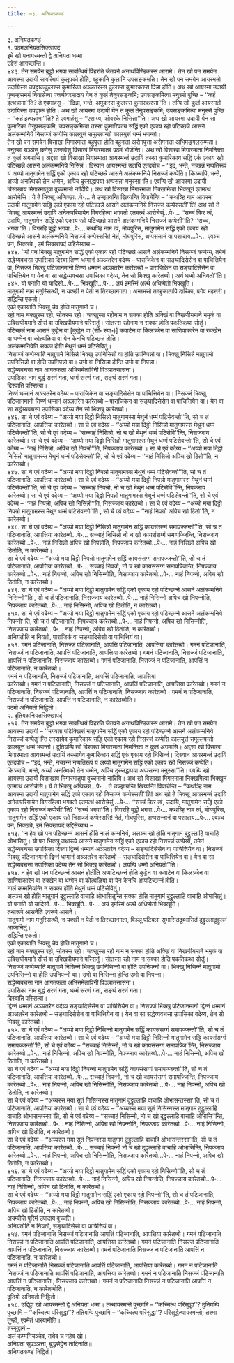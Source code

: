 ```yaml
---
title: ०३. अनियतकण्डं

---
```

३. अनियतकण्डं  
१. पठमअनियतसिक्खापदं  
इमे खो पनायस्मन्तो द्वे अनियता धम्मा  
उद्देसं आगच्छन्ति।  
४४३. तेन समयेन बुद्धो भगवा सावत्थियं विहरति जेतवने अनाथपिण्डिकस्स आरामे। तेन खो पन समयेन आयस्मा उदायी सावत्थियं कुलूपको होति, बहुकानि कुलानि उपसङ्कमति। तेन खो पन समयेन आयस्मतो उदायिस्स उपट्ठाककुलस्स कुमारिका अञ्ञतरस्स कुलस्स कुमारकस्स दिन्ना होति। अथ खो आयस्मा उदायी पुब्बण्हसमयं निवासेत्वा पत्तचीवरमादाय येन तं कुलं तेनुपसङ्कमि; उपसङ्कमित्वा मनुस्से पुच्छि – ‘‘कहं इत्थन्नामा’’ति? ते एवमाहंसु – ‘‘दिन्ना, भन्ते, अमुकस्स कुलस्स कुमारकस्सा’’ति। तम्पि खो कुलं आयस्मतो उदायिस्स उपट्ठाकं होति। अथ खो आयस्मा उदायी येन तं कुलं तेनुपसङ्कमि; उपसङ्कमित्वा मनुस्से पुच्छि – ‘‘कहं इत्थन्नामा’’ति? ते एवमाहंसु – ‘‘एसाय्य, ओवरके निसिन्ना’’ति। अथ खो आयस्मा उदायी येन सा कुमारिका तेनुपसङ्कमि; उपसङ्कमित्वा तस्सा कुमारिकाय सद्धिं एको एकाय रहो पटिच्छन्ने आसने अलंकम्मनिये निसज्जं कप्पेसि कालयुत्तं समुल्लपन्तो कालयुत्तं धम्मं भणन्तो।  
तेन खो पन समयेन विसाखा मिगारमाता बहुपुत्ता होति बहुनत्ता अरोगपुत्ता अरोगनत्ता अभिमङ्गलसम्मता। मनुस्सा यञ्ञेसु छणेसु उस्सवेसु विसाखं मिगारमातरं पठमं भोजेन्ति। अथ खो विसाखा मिगारमाता निमन्तिता तं कुलं अगमासि। अद्दसा खो विसाखा मिगारमाता आयस्मन्तं उदायिं तस्सा कुमारिकाय सद्धिं एकं एकाय रहो पटिच्छन्ने आसने अलंकम्मनिये निसिन्नं। दिस्वान आयस्मन्तं उदायिं एतदवोच – ‘‘इदं, भन्ते, नच्छन्नं नप्पतिरूपं यं अय्यो मातुगामेन सद्धिं एको एकाय रहो पटिच्छन्ने आसने अलंकम्मनिये निसज्जं कप्पेति। किञ्चापि, भन्ते, अय्यो अनत्थिको तेन धम्मेन, अपिच दुस्सद्धापया अप्पसन्ना मनुस्सा’’ति। एवम्पि खो आयस्मा उदायी विसाखाय मिगारमातुया वुच्चमानो नादियि। अथ खो विसाखा मिगारमाता निक्खमित्वा भिक्खूनं एतमत्थं आरोचेसि। ये ते भिक्खू अप्पिच्छा…पे॰… ते उज्झायन्ति खिय्यन्ति विपाचेन्ति – ‘‘कथञ्हि नाम आयस्मा उदायी मातुगामेन सद्धिं एको एकाय रहो पटिच्छन्ने आसने अलंकम्मनिये निसज्जं कप्पेस्सती’’ति! अथ खो ते भिक्खू आयस्मन्तं उदायिं अनेकपरियायेन विगरहित्वा भगवतो एतमत्थं आरोचेसुं…पे॰… ‘‘सच्चं किर त्वं, उदायि, मातुगामेन सद्धिं एको एकाय रहो पटिच्छन्ने आसने अलंकम्मनिये निसज्जं कप्पेसी’’ति? ‘‘सच्चं, भगवा’’ति। विगरहि बुद्धो भगवा…पे॰… कथञ्हि नाम त्वं, मोघपुरिस, मातुगामेन सद्धिं एको एकाय रहो पटिच्छन्ने आसने अलंकम्मनिये निसज्जं कप्पेस्ससि! नेतं, मोघपुरिस, अप्पसन्नानं वा पसादाय…पे॰… एवञ्च पन, भिक्खवे , इमं सिक्खापदं उद्दिसेय्याथ –  
४४४. ‘‘यो पन भिक्खु मातुगामेन सद्धिं एको एकाय रहो पटिच्छन्ने आसने अलंकम्मनिये निसज्जं कप्पेय्य, तमेनं सद्धेय्यवचसा उपासिका दिस्वा तिण्णं धम्मानं अञ्ञतरेन वदेय्य – पाराजिकेन वा सङ्घादिसेसेन वा पाचित्तियेन वा, निसज्जं भिक्खु पटिजानमानो तिण्णं धम्मानं अञ्ञतरेन कारेतब्बो – पाराजिकेन वा सङ्घादिसेसेन वा पाचित्तियेन वा येन वा सा सद्धेय्यवचसा उपासिका वदेय्य, तेन सो भिक्खु कारेतब्बो। अयं धम्मो अनियतो’’ति।  
४४५. यो पनाति यो यादिसो…पे॰… भिक्खूति…पे॰… अयं इमस्मिं अत्थे अधिप्पेतो भिक्खूति।  
मातुगामो नाम मनुस्सित्थी, न यक्खी न पेती न तिरच्छानगता। अन्तमसो तदहुजातापि दारिका, पगेव महत्तरी।  
सद्धिन्ति एकतो।  
एको एकायाति भिक्खु चेव होति मातुगामो च।  
रहो नाम चक्खुस्स रहो, सोतस्स रहो। चक्खुस्स रहोनाम न सक्का होति अक्खिं वा निखणीयमाने भमुकं वा उक्खिपीयमाने सीसं वा उक्खिपीयमाने पस्सितुं। सोतस्स रहोनाम न सक्का होति पकतिकथा सोतुं।  
पटिच्छन्नं नाम आसनं कुट्टेन वा [कुड्डेन वा (सी॰ स्या॰)] कवाटेन वा किलञ्जेन वा साणिपाकारेन वा रुक्खेन वा थम्भेन वा कोत्थळिया वा येन केनचि पटिच्छन्नं होति।  
अलंकम्मनियेति सक्का होति मेथुनं धम्मं पटिसेवितुं।  
निसज्जं कप्पेय्याति मातुगामे निसिन्ने भिक्खु उपनिसिन्नो वा होति उपनिपन्नो वा। भिक्खु निसिन्ने मातुगामो उपनिसिन्नो वा होति उपनिपन्नो वा। उभो वा निसिन्ना होन्ति उभो वा निपन्ना।  
सद्धेय्यवचसा नाम आगतफला अभिसमेताविनी विञ्ञातसासना।  
उपासिका नाम बुद्धं सरणं गता, धम्मं सरणं गता, सङ्घं सरणं गता।  
दिस्वाति पस्सित्वा।  
तिण्णं धम्मानं अञ्ञतरेन वदेय्य – पाराजिकेन वा सङ्घादिसेसेन वा पाचित्तियेन वा। निसज्जं भिक्खु पटिजानमानो तिण्णं धम्मानं अञ्ञतरेन कारेतब्बो – पाराजिकेन वा सङ्घादिसेसेन वा पाचित्तियेन वा। येन वा सा सद्धेय्यवचसा उपासिका वदेय्य तेन सो भिक्खु कारेतब्बो।  
४४६. सा चे एवं वदेय्य – ‘‘अय्यो मया दिट्ठो निसिन्नो मातुगामस्स मेथुनं धम्मं पटिसेवन्तो’’ति, सो च तं पटिजानाति, आपत्तिया कारेतब्बो। सा चे एवं वदेय्य – ‘‘अय्यो मया दिट्ठो निसिन्नो मातुगामस्स मेथुनं धम्मं पटिसेवन्तो’’ति, सो चे एवं वदेय्य – ‘‘सच्चाहं निसिन्नो, नो च खो मेथुनं धम्मं पटिसेवि’’न्ति, निसज्जाय कारेतब्बो। सा चे एवं वदेय्य – ‘‘अय्यो मया दिट्ठो निसिन्नो मातुगामस्स मेथुनं धम्मं पटिसेवन्तो’’ति, सो चे एवं वदेय्य – ‘‘नाहं निसिन्नो, अपिच खो निपन्नो’’ति, निपज्जाय कारेतब्बो । सा चे एवं वदेय्य – ‘‘अय्यो मया दिट्ठो निसिन्नो मातुगामस्स मेथुनं धम्मं पटिसेवन्तो’’ति, सो चे एवं वदेय्य – ‘‘नाहं निसिन्नो अपिच खो ठितो’’ति, न कारेतब्बो।  
४४७. सा चे एवं वदेय्य – ‘‘अय्यो मया दिट्ठो निपन्नो मातुगामस्स मेथुनं धम्मं पटिसेवन्तो’’ति, सो च तं पटिजानाति, आपत्तिया कारेतब्बो। सा चे एवं वदेय्य – ‘‘अय्यो मया दिट्ठो निपन्नो मातुगामस्स मेथुनं धम्मं पटिसेवन्तो’’ति, सो चे एवं वदेय्य – ‘‘सच्चाहं निपन्नो, नो च खो मेथुनं धम्मं पटिसेवि’’न्ति, निपज्जाय कारेतब्बो। सा चे एवं वदेय्य – ‘‘अय्यो मया दिट्ठो निपन्नो मातुगामस्स मेथुनं धम्मं पटिसेवन्तो’’ति, सो चे एवं वदेय्य – ‘‘नाहं निपन्नो, अपिच खो निसिन्नो’’ति, निसज्जाय कारेतब्बो। सा चे एवं वदेय्य – ‘‘अय्यो मया दिट्ठो निपन्नो मातुगामस्स मेथुनं धम्मं पटिसेवन्तो’’ति , सो चे एवं वदेय्य – ‘‘नाहं निपन्नो अपिच खो ठितो’’ति, न कारेतब्बो।  
४४८. सा चे एवं वदेय्य – ‘‘अय्यो मया दिट्ठो निसिन्नो मातुगामेन सद्धिं कायसंसग्गं समापज्जन्तो’’ति, सो च तं पटिजानाति, आपत्तिया कारेतब्बो…पे॰… सच्चाहं निसिन्नो नो च खो कायसंसग्गं समापज्जिन्ति, निसज्जाय कारेतब्बो…पे॰… नाहं निसिन्नो अपिच खो निपन्नोति, निपज्जाय कारेतब्बो…पे॰… नाहं निसिन्नो अपिच खो ठितोति, न कारेतब्बो।  
सा चे एवं वदेय्य – ‘‘अय्यो मया दिट्ठो निपन्नो मातुगामेन सद्धिं कायसंसग्गं समापज्जन्तो’’ति, सो च तं पटिजानाति, आपत्तिया कारेतब्बो…पे॰… सच्चाहं निपन्नो, नो च खो कायसंसग्गं समापज्जिन्ति, निपज्‍जाय कारेतब्बो…पे॰… नाहं निपन्‍नो, अपिच खो निसिन्‍नोति, निसज्‍जाय कारेतब्बो…पे॰… नाहं निपन्‍नो, अपिच खो ठितोति, न कारेतब्बो।  
४४९. सा चे एवं वदेय्य – ‘‘अय्यो मया दिट्ठो मातुगामेन सद्धिं एको एकाय रहो पटिच्छन्‍ने आसने अलंकम्मनिये निसिन्‍नो’’ति , सो च तं पटिजानाति, निसज्‍जाय कारेतब्बो…पे॰… नाहं निसिन्‍नो अपिच खो निपन्‍नोति, निपज्‍जाय कारेतब्बो…पे॰… नाहं निसिन्‍नो, अपिच खो ठितोति, न कारेतब्बो।  
४५०. सा चे एवं वदेय्य – ‘‘अय्यो मया दिट्ठो मातुगामेन सद्धिं एको एकाय रहो पटिच्छन्‍ने आसने अलंकम्मनिये निपन्‍नो’’ति, सो च तं पटिजानाति, निपज्‍जाय कारेतब्बो…पे॰… नाहं निपन्‍नो, अपिच खो निसिन्‍नोति, निसज्‍जाय कारेतब्बो…पे॰… नाहं निपन्‍नो, अपिच खो ठितोति, न कारेतब्बो।  
अनियतोति न नियतो, पाराजिकं वा सङ्घादिसेसो वा पाचित्तियं वा।  
४५१. गमनं पटिजानाति, निसज्‍जं पटिजानाति, आपत्तिं पटिजानाति, आपत्तिया कारेतब्बो। गमनं पटिजानाति, निसज्‍जं न पटिजानाति, आपत्तिं पटिजानाति, आपत्तिया कारेतब्बो। गमनं पटिजानाति, निसज्‍जं पटिजानाति, आपत्तिं न पटिजानाति, निसज्‍जाय कारेतब्बो। गमनं पटिजानाति, निसज्‍जं न पटिजानाति, आपत्तिं न पटिजानाति, न कारेतब्बो।  
गमनं न पटिजानाति, निसज्‍जं पटिजानाति, आपत्तिं पटिजानाति, आपत्तिया  
कारेतब्बो। गमनं न पटिजानाति, निसज्‍जं न पटिजानाति, आपत्तिं पटिजानाति, आपत्तिया कारेतब्बो। गमनं न पटिजानाति, निसज्‍जं पटिजानाति, आपत्तिं न पटिजानाति, निसज्‍जाय कारेतब्बो। गमनं न पटिजानाति, निसज्‍जं न पटिजानाति, आपत्तिं न पटिजानाति, न कारेतब्बोति।  
पठमो अनियतो निट्ठितो।  
२. दुतियअनियतसिक्खापदं  
४५२. तेन समयेन बुद्धो भगवा सावत्थियं विहरति जेतवने अनाथपिण्डिकस्स आरामे। तेन खो पन समयेन आयस्मा उदायी – ‘‘भगवता पटिक्खित्तं मातुगामेन सद्धिं एको एकाय रहो पटिच्छन्‍ने आसने अलंकम्मनिये निसज्‍जं कप्पेतु’’न्ति तस्सायेव कुमारिकाय सद्धिं एको एकाय रहो निसज्‍जं कप्पेसि कालयुत्तं समुल्‍लपन्तो कालयुत्तं धम्मं भणन्तो। दुतियम्पि खो विसाखा मिगारमाता निमन्तिता तं कुलं अगमासि। अद्दसा खो विसाखा मिगारमाता आयस्मन्तं उदायिं तस्सायेव कुमारिकाय सद्धिं एकं एकाय रहो निसिन्‍नं। दिस्वान आयस्मन्तं उदायिं एतदवोच – ‘‘इदं, भन्ते, नच्छन्‍नं नप्पतिरूपं यं अय्यो मातुगामेन सद्धिं एको एकाय रहो निसज्‍जं कप्पेति। किञ्‍चापि, भन्ते, अय्यो अनत्थिको तेन धम्मेन, अपिच दुस्सद्धापया अप्पसन्‍ना मनुस्सा’’ति। एवम्पि खो आयस्मा उदायी विसाखाय मिगारमातुया वुच्‍चमानो नादियि। अथ खो विसाखा मिगारमाता निक्खमित्वा भिक्खूनं एतमत्थं आरोचेसि। ये ते भिक्खू अप्पिच्छा…पे॰… ते उज्झायन्ति खिय्यन्ति विपाचेन्ति – ‘‘कथञ्हि नाम आयस्मा उदायी मातुगामेन सद्धिं एको एकाय रहो निसज्‍जं कप्पेस्सती’’ति! अथ खो ते भिक्खू आयस्मन्तं उदायिं अनेकपरियायेन विगरहित्वा भगवतो एतमत्थं आरोचेसुं …पे॰… ‘‘सच्‍चं किर त्वं, उदायि, मातुगामेन सद्धिं एको एकाय रहो निसज्‍जं कप्पेसी’’ति? ‘‘सच्‍चं भगवा’’ति। विगरहि बुद्धो भगवा…पे॰… कथञ्हि नाम त्वं, मोघपुरिस, मातुगामेन सद्धिं एको एकाय रहो निसज्‍जं कप्पेस्ससि! नेतं, मोघपुरिस, अप्पसन्‍नानं वा पसादाय…पे॰… एवञ्‍च पन, भिक्खवे, इमं सिक्खापदं उद्दिसेय्याथ –  
४५३. ‘‘न हेव खो पन पटिच्छन्‍नं आसनं होति नालं कम्मनियं, अलञ्‍च खो होति मातुगामं दुट्ठुल्‍लाहि वाचाहि ओभासितुं। यो पन भिक्खु तथारूपे आसने मातुगामेन सद्धिं एको एकाय रहो निसज्‍जं कप्पेय्य, तमेनं सद्धेय्यवचसा उपासिका दिस्वा द्विन्‍नं धम्मानं अञ्‍ञतरेन वदेय्य – सङ्घादिसेसेन वा पाचित्तियेन वा। निसज्‍जं भिक्खु पटिजानमानो द्विन्‍नं धम्मानं अञ्‍ञतरेन कारेतब्बो – सङ्घादिसेसेन वा पाचित्तियेन वा। येन वा सा सद्धेय्यवचसा उपासिका वदेय्य तेन सो भिक्खु कारेतब्बो। अयम्पि धम्मो अनियतो’’ति।  
४५४. न हेव खो पन पटिच्छन्‍नं आसनं होतीति अप्पटिच्छन्‍नं होति कुट्टेन वा कवाटेन वा किलञ्‍जेन वा साणिपाकारेन वा रुक्खेन वा थम्भेन वा कोत्थळिया वा येन केनचि अप्पटिच्छन्‍नं होति।  
नालं कम्मनियन्ति न सक्‍का होति मेथुनं धम्मं पटिसेवितुं।  
अलञ्‍च खो होति मातुगामं दुट्ठुल्‍लाहि वाचाहि ओभासितुन्ति सक्‍का होति मातुगामं दुट्ठुल्‍लाहि वाचाहि ओभासितुं।  
यो पनाति यो यादिसो…पे॰… भिक्खूति…पे॰… अयं इमस्मिं अत्थे अधिप्पेतो भिक्खूति।  
तथारूपे आसनेति एवरूपे आसने।  
मातुगामो नाम मनुस्सित्थी, न यक्खी न पेती न तिरच्छानगता, विञ्‍ञू पटिबला सुभासितदुब्भासितं दुट्ठुल्‍लादुट्ठुल्‍लं आजानितुं।  
सद्धिन्ति एकतो।  
एको एकायाति भिक्खु चेव होति मातुगामो च।  
रहो नाम चक्खुस्स रहो, सोतस्स रहो। चक्खुस्स रहो नाम न सक्‍का होति अक्खिं वा निखणीयमाने भमुकं वा उक्खिपीयमाने सीसं वा उक्खिपीयमाने पस्सितुं। सोतस्स रहो नाम न सक्‍का होति पकतिकथा सोतुं।  
निसज्‍जं कप्पेय्याति मातुगामे निसिन्‍ने भिक्खु उपनिसिन्‍नो वा होति उपनिपन्‍नो वा। भिक्खु निसिन्‍ने मातुगामो उपनिसिन्‍नो वा होति उपनिपन्‍नो वा। उभो वा निसिन्‍ना होन्ति उभो वा निपन्‍ना।  
सद्धेय्यवचसा नाम आगतफला अभिसमेताविनी विञ्‍ञातसासना।  
उपासिका नाम बुद्धं सरणं गता, धम्मं सरणं गता, सङ्घं सरणं गता।  
दिस्वाति पस्सित्वा।  
द्विन्‍नं धम्मानं अञ्‍ञतरेन वदेय्य सङ्घादिसेसेन वा पाचित्तियेन वा। निसज्‍जं भिक्खु पटिजानमानो द्विन्‍नं धम्मानं अञ्‍ञतरेन कारेतब्बो – सङ्घादिसेसेन वा पाचित्तियेन वा। येन वा सा सद्धेय्यवचसा उपासिका वदेय्य, तेन सो भिक्खु कारेतब्बो।  
४५५. सा चे एवं वदेय्य – ‘‘अय्यो मया दिट्ठो निसिन्‍नो मातुगामेन सद्धिं कायसंसग्गं समापज्‍जन्तो’’ति, सो च तं पटिजानाति, आपत्तिया कारेतब्बो। सा चे एवं वदेय्य – ‘‘अय्यो मया दिट्ठो निसिन्‍नो मातुगामेन सद्धिं कायसंसग्गं समापज्‍जन्तो’’ति, सो चे एवं वदेय्य – ‘‘सच्‍चाहं निसिन्‍नो, नो च खो कायसंसग्गं समापज्‍जि’’न्ति, निसज्‍जाय कारेतब्बो…पे॰… नाहं निसिन्‍नो, अपिच खो निपन्‍नोति, निपज्‍जाय कारेतब्बो…पे॰… नाहं निसिन्‍नो, अपिच खो ठितोति, न कारेतब्बो।  
सा चे एवं वदेय्य – ‘‘अय्यो मया दिट्ठो निपन्‍नो मातुगामेन सद्धिं कायसंसग्गं समापज्‍जन्तो’’ति, सो च तं पटिजानाति, आपत्तिया कारेतब्बो…पे॰… सच्‍चाहं निपन्‍नो, नो च खो कायसंसग्गं समापज्‍जिन्ति, निपज्‍जाय कारेतब्बो…पे॰… नाहं निपन्‍नो, अपिच खो निसिन्‍नोति, निसज्‍जाय कारेतब्बो …पे॰… नाहं निपन्‍नो, अपिच खो ठितोति, न कारेतब्बो।  
सा चे एवं वदेय्य – ‘‘अय्यस्स मया सुतं निसिन्‍नस्स मातुगामं दुट्ठुल्‍लाहि वाचाहि ओभासन्तस्सा’’ति, सो च तं पटिजानाति, आपत्तिया कारेतब्बो। सा चे एवं वदेय्य – ‘‘अय्यस्स मया सुतं निसिन्‍नस्स मातुगामं दुट्ठुल्‍लाहि वाचाहि ओभासन्तस्सा’’ति, सो चे एवं वदेय्य – ‘‘सच्‍चाहं निसिन्‍नो, नो च खो दुट्ठुल्‍लाहि वाचाहि ओभासि’’न्ति, निसज्‍जाय कारेतब्बो…पे॰… नाहं निसिन्‍नो, अपिच खो निपन्‍नोति, निपज्‍जाय कारेतब्बो…पे॰… नाहं निसिन्‍नो, अपिच खो ठितोति, न कारेतब्बो।  
सा चे एवं वदेय्य – ‘‘अय्यस्स मया सुतं निपन्‍नस्स मातुगामं दुट्ठुल्‍लाहि वाचाहि ओभासन्तस्सा’’ति, सो च तं पटिजानाति, आपत्तिया कारेतब्बो…पे॰… सच्‍चाहं निपन्‍नो नो च खो दुट्ठुल्‍लाहि वाचाहि ओभासिन्ति, निपज्‍जाय कारेतब्बो…पे॰… नाहं निपन्‍नो, अपिच खो निसिन्‍नोति, निसज्‍जाय कारेतब्बो…पे॰… नाहं निपन्‍नो, अपिच खो ठितोति, न कारेतब्बो।  
४५६. सा चे एवं वदेय्य – ‘‘अय्यो मया दिट्ठो मातुगामेन सद्धिं एको एकाय रहो निसिन्‍नो’’ति, सो च तं पटिजानाति, निसज्‍जाय कारेतब्बो…पे॰… नाहं निसिन्‍नो, अपिच खो निपन्‍नोति, निपज्‍जाय कारेतब्बो…पे॰… नाहं निसिन्‍नो, अपिच खो ठितोति, न कारेतब्बो।  
सा चे एवं वदेय्य – ‘‘अय्यो मया दिट्ठो मातुगामेन सद्धिं एको एकाय रहो निपन्‍नो’’ति, सो च तं पटिजानाति, निपज्‍जाय कारेतब्बो…पे॰… नाहं निपन्‍नो, अपिच खो निसिन्‍नोति, निसज्‍जाय कारेतब्बो…पे॰… नाहं निपन्‍नो, अपिच खो ठितोति, न कारेतब्बो।  
अयम्पीति पुरिमं उपादाय वुच्‍चति।  
अनियतोति न नियतो, सङ्घादिसेसो वा पाचित्तियं वा।  
४५७. गमनं पटिजानाति निसज्‍जं पटिजानाति आपत्तिं पटिजानाति, आपत्तिया कारेतब्बो। गमनं पटिजानाति निसज्‍जं न पटिजानाति आपत्तिं पटिजानाति, आपत्तिया कारेतब्बो। गमनं पटिजानाति निसज्‍जं पटिजानाति आपत्तिं न पटिजानाति, निसज्‍जाय कारेतब्बो। गमनं पटिजानाति निसज्‍जं न पटिजानाति आपत्तिं न पटिजानाति, न कारेतब्बो।  
गमनं न पटिजानाति निसज्‍जं पटिजानाति आपत्तिं पटिजानाति, आपत्तिया कारेतब्बो। गमनं न पटिजानाति निसज्‍जं न पटिजानाति आपत्तिं पटिजानाति, आपत्तिया कारेतब्बो। गमनं न पटिजानाति निसज्‍जं पटिजानाति आपत्तिं न पटिजानाति , निसज्‍जाय कारेतब्बो। गमनं न पटिजानाति निसज्‍जं न पटिजानाति आपत्तिं न पटिजानाति, न कारेतब्बोति।  
दुतियो अनियतो निट्ठितो।  
४५८. उद्दिट्ठा खो आयस्मन्तो द्वे अनियता धम्मा। तत्थायस्मन्ते पुच्छामि – ‘‘कच्‍चित्थ परिसुद्धा’’? दुतियम्पि पुच्छामि – ‘‘कच्‍चित्थ परिसुद्धा’’? ततियम्पि पुच्छामि – ‘‘कच्‍चित्थ परिसुद्धा’’? परिसुद्धेत्थायस्मन्तो; तस्मा तुण्ही, एवमेतं धारयामीति।  
तस्सुद्दानं –  
अलं कम्मनियञ्‍चेव, तथेव च नहेव खो।  
अनियता सुपञ्‍ञत्ता, बुद्धसेट्ठेन तादिनाति॥  
अनियतकण्डं निट्ठितं।  